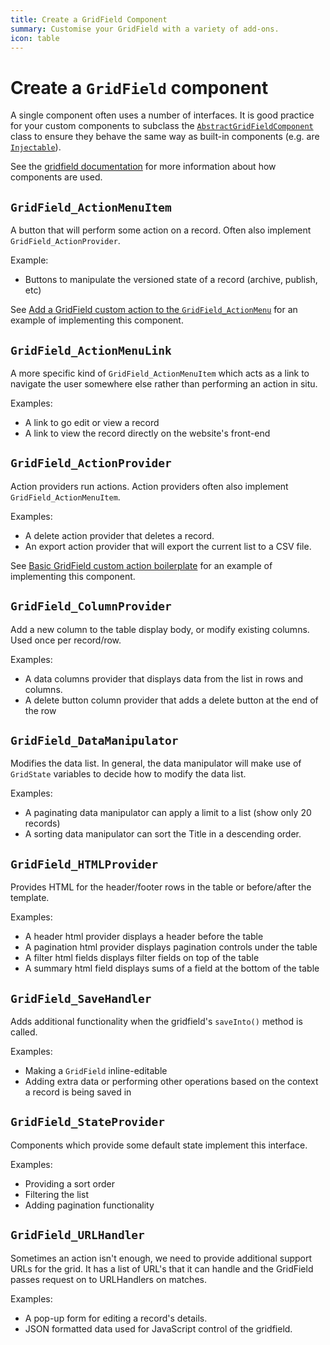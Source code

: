 ```yaml
---
title: Create a GridField Component
summary: Customise your GridField with a variety of add-ons.
icon: table
---
```


# Create a `GridField` component

A single component often uses a number of interfaces. It is good practice for your custom
components to subclass the [`AbstractGridFieldComponent`](api:SilverStripe\Forms\GridField\AbstractGridFieldComponent) class to ensure they behave the same
way as built-in components (e.g. are [`Injectable`](api:SilverStripe\Core\Injector\Injectable)).

See the [gridfield documentation](../field_types/gridfield) for more information about how components are used.

## `GridField_ActionMenuItem`

A button that will perform some action on a record. Often also implement `GridField_ActionProvider`.

Example:

- Buttons to manipulate the versioned state of a record (archive, publish, etc)

See [Add a GridField custom action to the `GridField_ActionMenu`](./create_a_gridfield_actionprovider#$implement-gridfield-actionmenuitem) for an example of implementing this component.

## `GridField_ActionMenuLink`

A more specific kind of `GridField_ActionMenuItem` which acts as a link to navigate the user somewhere else rather than performing an action in situ.

Examples:

- A link to go edit or view a record
- A link to view the record directly on the website's front-end

## `GridField_ActionProvider`

Action providers run actions. Action providers often also implement `GridField_ActionMenuItem`.

Examples:

- A delete action provider that deletes a record.
- An export action provider that will export the current list to a CSV file.

See [Basic GridField custom action boilerplate](./create_a_gridfield_actionprovider#custom-action-boilerplate) for an example of implementing this component.

## `GridField_ColumnProvider`

Add a new column to the table display body, or modify existing columns. Used once per record/row.

Examples:

- A data columns provider that displays data from the list in rows and columns.
- A delete button column provider that adds a delete button at the end of the row

## `GridField_DataManipulator`

Modifies the data list. In general, the data manipulator will make use of `GridState` variables
to decide how to modify the data list.

Examples:

- A paginating data manipulator can apply a limit to a list (show only 20 records)
- A sorting data manipulator can sort the Title in a descending order.

## `GridField_HTMLProvider`

Provides HTML for the header/footer rows in the table or before/after the template.

Examples:

- A header html provider displays a header before the table
- A pagination html provider displays pagination controls under the table
- A filter html fields displays filter fields on top of the table
- A summary html field displays sums of a field at the bottom of the table

## `GridField_SaveHandler`

Adds additional functionality when the gridfield's `saveInto()` method is called.

Examples:

- Making a `GridField` inline-editable
- Adding extra data or performing other operations based on the context a record is being saved in

## `GridField_StateProvider`

Components which provide some default state implement this interface.

Examples:

- Providing a sort order
- Filtering the list
- Adding pagination functionality

## `GridField_URLHandler`

Sometimes an action isn't enough, we need to provide additional support URLs for the grid. It
has a list of URL's that it can handle and the GridField passes request on to URLHandlers on matches.

Examples:

- A pop-up form for editing a record's details.
- JSON formatted data used for JavaScript control of the gridfield.
